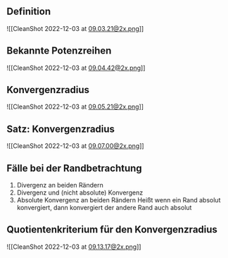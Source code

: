 ## Definition

![[CleanShot 2022-12-03 at 09.03.21@2x.png]]

## Bekannte Potenzreihen

![[CleanShot 2022-12-03 at 09.04.42@2x.png]]

## Konvergenzradius

![[CleanShot 2022-12-03 at 09.05.21@2x.png]]

## Satz: Konvergenzradius

![[CleanShot 2022-12-03 at 09.07.00@2x.png]]

## Fälle bei der Randbetrachtung

1. Divergenz an beiden Rändern
2. Divergenz und (nicht absolute) Konvergenz
3. Absolute Konvergenz an beiden Rändern
   Heißt wenn ein Rand absolut konvergiert, dann konvergiert der andere Rand auch absolut

## Quotientenkriterium für den Konvergenzradius

![[CleanShot 2022-12-03 at 09.13.17@2x.png]]
